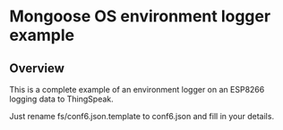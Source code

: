 # Mongoose OS environment logger example

## Overview

This is a complete example of an environment logger on an ESP8266 logging data to ThingSpeak.

Just rename fs/conf6.json.template to conf6.json and fill in your details.

